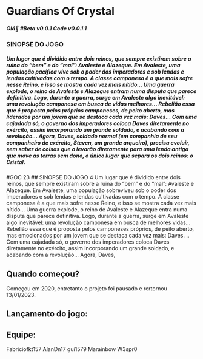 # Guardians Of Crystal
<h5>Olá🤘 #Beta v0.0.1 Code v0.0.1.1</h5>



<h3>SINOPSE DO JOGO</h3>
<h5>Um lugar que é dividido entre dois reinos, que sempre existiram sobre a ruina do “bem” e do “mal”: Avaleste e Alazeque. Em Avaleste, uma população pacífica vive sob o poder dos imperadores e sob lendas e lendas cultivadas com o tempo. A classe camponesa é a que mais sofre nesse Reino, e isso se mostra cada vez mais nítido... Uma guerra explode, o reino de Avaleste e Alazeque entram numa disputa que parece definitiva. Logo, durante a guerra, surge em Avaleste algo inevitável: uma revolução camponesa em busca de vidas melhores... Rebelião essa que é proposta pelos próprios camponeses, de peito aberto, mas liderados por um jovem que se destaca cada vez mais: Daves... Com uma cajadada só, o governo dos imperadores coloca Daves diretamente no exército, assim incorporando um grande soldado, e acabando com a revolução... Agora, Daves, soldado normal (em companhia de seu companheiro de exército, Steven, um grande arqueiro), precisa evoluir, sem saber de coisas que o levarão diretamente para uma lenda antiga que move as terras sem dono, o único lugar que separa os dois reinos: o Cristal.
</h5>
#GOC
2
​
3
## SINOPSE DO JOGO
4
Um lugar que é dividido entre dois reinos, que sempre existiram sobre a ruina do “bem” e do “mal”: Avaleste e Alazeque. Em Avaleste, uma população sobreviveu sob o poder dos imperadores e sob lendas e lendas cultivadas com o tempo. A classe camponesa é a que mais sofre nesse Reino, e isso se mostra cada vez mais nítido... Uma guerra explode, o reino de Avaleste e Alazeque entra numa disputa que parece definitiva. Logo, durante a guerra, surge em Avaleste algo inevitável: uma revolução camponesa em busca de melhores vidas... Rebelião essa que é proposta pelos camponeses próprios, de peito aberto, mas emocionados por um jovem que se destaca cada vez mais: Daves. .. Com uma cajadada só, o governo dos imperadores coloca Daves diretamente no exército, assim incorporando um grande soldado, e acabando com a revolução... Agora, Daves,

## Quando começou?
Começou em 2020, entretanto o projeto foi pausado e rertornou 13/01/2023.

## Lançamento do jogo:

## Equipe:
Fabriciofkt157
AlanDn17
gui1579
Marainbow
W3spr0
